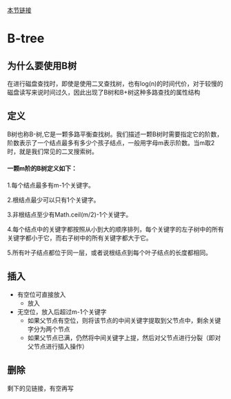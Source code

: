 [本节链接](https://www.cnblogs.com/nullzx/p/8729425.html)

# B-tree

## 为什么要使用B树
在进行磁盘查找时，即使是使用二叉查找树，也有log(n)的时间代价，对于较慢的磁盘读写来说时间过久，因此出现了B树和B+树这种多路查找的属性结构

## 定义
B树也称B-树,它是一颗多路平衡查找树。我们描述一颗B树时需要指定它的阶数，阶数表示了一个结点最多有多少个孩子结点，一般用字母m表示阶数。当m取2时，就是我们常见的二叉搜索树。

#### 一颗m阶的B树定义如下：

   1.每个结点最多有m-1个关键字。

   2.根结点最少可以只有1个关键字。

   3.非根结点至少有Math.ceil(m/2)-1个关键字。

   4.每个结点中的关键字都按照从小到大的顺序排列，每个关键字的左子树中的所有关键字都小于它，而右子树中的所有关键字都大于它。

   5.所有叶子结点都位于同一层，或者说根结点到每个叶子结点的长度都相同。

## 插入
- 有空位可直接放入
    - 放入
- 无空位，放入后超过m-1个关键字
    - 如果父节点有空位，则将该节点的中间关键字提取到父节点中，剩余关键字分为两个节点
    - 如果父节点已满，仍然将中间关键字上提，然后对父节点进行分裂（即对父节点进行插入操作）

## 删除
剩下的见链接，有空再写